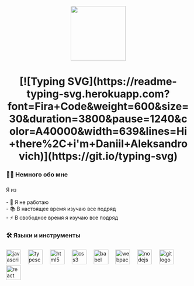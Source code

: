 <div align="center">
  <img height="150" src="https://grizly.club/uploads/posts/2023-08/1691402652_grizly-club-p-kartinki-ded-insaid-bez-fona-46.png"  />
</div>

###

<h1 align="center">[![Typing SVG](https://readme-typing-svg.herokuapp.com?font=Fira+Code&weight=600&size=30&duration=3800&pause=1240&color=A40000&width=639&lines=Hi+there%2C+i'm+Daniil+Aleksandrovich)](https://git.io/typing-svg)</h1>

###

<h3 align="left">👩‍💻  Немного обо мне</h3>

###

<p align="left">Я из<br><br>- 🔭 Я не работаю<br>- 📚 В настоящее время изучаю все подряд<br>- ⚡ В свободное время я изучаю все подряд</p>

###

<h3 align="left">🛠 Языки и инструменты</h3>

###

<div align="left">
  <img src="https://cdn.jsdelivr.net/gh/devicons/devicon/icons/javascript/javascript-original.svg" height="40" alt="javascript logo"  />
  <img width="12" />
  <img src="https://cdn.jsdelivr.net/gh/devicons/devicon/icons/typescript/typescript-original.svg" height="40" alt="typescript logo"  />
  <img width="12" />
  <img src="https://cdn.jsdelivr.net/gh/devicons/devicon/icons/html5/html5-original.svg" height="40" alt="html5 logo"  />
  <img width="12" />
  <img src="https://cdn.jsdelivr.net/gh/devicons/devicon/icons/css3/css3-original.svg" height="40" alt="css3 logo"  />
  <img width="12" />
  <img src="https://cdn.jsdelivr.net/gh/devicons/devicon/icons/babel/babel-original.svg" height="40" alt="babel logo"  />
  <img width="12" />
  <img src="https://cdn.jsdelivr.net/gh/devicons/devicon/icons/webpack/webpack-original.svg" height="40" alt="webpack logo"  />
  <img width="12" />
  <img src="https://cdn.jsdelivr.net/gh/devicons/devicon/icons/nodejs/nodejs-original.svg" height="40" alt="nodejs logo"  />
  <img width="12" />
  <img src="https://cdn.jsdelivr.net/gh/devicons/devicon/icons/git/git-original.svg" height="40" alt="git logo"  />
  <img width="12" />
  <img src="https://cdn.jsdelivr.net/gh/devicons/devicon/icons/react/react-original.svg" height="40" alt="react logo"  />
</div>

###

###
